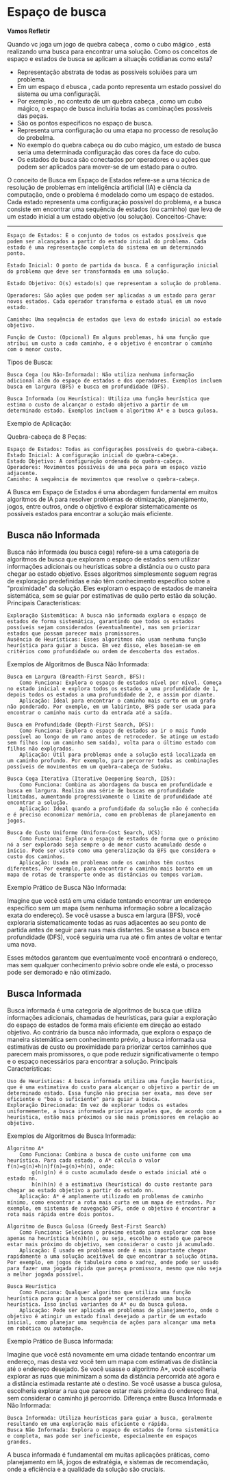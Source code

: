 # Espaço de busca

**Vamos Refletir**

Quando vc joga um jogo de quebra cabeça , como o cubo mágico , está realizando uma busca para encontrar uma solução. Como os conceitos de espaço e estados de busca se aplicam a situaçẽs cotidianas como esta?

* Representação abstrata  de todas as possiveis soluiões para um problema.
* Em um espaço d ebusca , cada ponto representa um estado possivel do sistema ou uma configuraçãi.
* Por exemplo , no contexto de um quebra cabeça , como um cubo mágico, o espaço de busca incluiria todas as combinações possiveis das peças.
* São os pontos especificos no espaço de busca.
* Representa uma configuração ou uma etapa no processo de resolução do probelma. 
* No exemplo do quebra cabeça ou do cubo mágico, um estado de busca seria uma determinada configuração das cores da face do cubo. 
* Os estados de busca são conectados  por operadores o
u ações que podem ser aplicados para mover-se de um estado para o outro. 

O conceito de Busca em Espaço de Estados refere-se a uma técnica de resolução de problemas em inteligência artificial (IA) e ciência da computação, onde o problema é modelado como um espaço de estados. Cada estado representa uma configuração possível do problema, e a busca consiste em encontrar uma sequência de estados (ou caminho) que leva de um estado inicial a um estado objetivo (ou solução).
Conceitos-Chave:

---------
    Espaço de Estados: É o conjunto de todos os estados possíveis que podem ser alcançados a partir do estado inicial do problema. Cada estado é uma representação completa do sistema em um determinado ponto.

    Estado Inicial: O ponto de partida da busca. É a configuração inicial do problema que deve ser transformada em uma solução.

    Estado Objetivo: O(s) estado(s) que representam a solução do problema.

    Operadores: São ações que podem ser aplicadas a um estado para gerar novos estados. Cada operador transforma o estado atual em um novo estado.

    Caminho: Uma sequência de estados que leva do estado inicial ao estado objetivo.

    Função de Custo: (Opcional) Em alguns problemas, há uma função que atribui um custo a cada caminho, e o objetivo é encontrar o caminho com o menor custo.

Tipos de Busca:

    Busca Cega (ou Não-Informada): Não utiliza nenhuma informação adicional além do espaço de estados e dos operadores. Exemplos incluem busca em largura (BFS) e busca em profundidade (DFS).

    Busca Informada (ou Heurística): Utiliza uma função heurística que estima o custo de alcançar o estado objetivo a partir de um determinado estado. Exemplos incluem o algoritmo A* e a busca gulosa.

Exemplo de Aplicação:

Quebra-cabeça de 8 Peças:

    Espaço de Estados: Todas as configurações possíveis do quebra-cabeça.
    Estado Inicial: A configuração inicial do quebra-cabeça.
    Estado Objetivo: A configuração ordenada do quebra-cabeça.
    Operadores: Movimentos possíveis de uma peça para um espaço vazio adjacente.
    Caminho: A sequência de movimentos que resolve o quebra-cabeça.

A Busca em Espaço de Estados é uma abordagem fundamental em muitos algoritmos de IA para resolver problemas de otimização, planejamento, jogos, entre outros, onde o objetivo é explorar sistematicamente os possíveis estados para encontrar a solução mais eficiente.

## Busca não Informada
Busca não informada (ou busca cega) refere-se a uma categoria de algoritmos de busca que exploram o espaço de estados sem utilizar informações adicionais ou heurísticas sobre a distância ou o custo para chegar ao estado objetivo. Esses algoritmos simplesmente seguem regras de exploração predefinidas e não têm conhecimento específico sobre a "proximidade" da solução. Eles exploram o espaço de estados de maneira sistemática, sem se guiar por estimativas de quão perto estão da solução.
Principais Características:

    Exploração Sistemática: A busca não informada explora o espaço de estados de forma sistemática, garantindo que todos os estados possíveis sejam considerados (eventualmente), mas sem priorizar estados que possam parecer mais promissores.
    Ausência de Heurísticas: Esses algoritmos não usam nenhuma função heurística para guiar a busca. Em vez disso, eles baseiam-se em critérios como profundidade ou ordem de descoberta dos estados.

Exemplos de Algoritmos de Busca Não Informada:

    Busca em Largura (Breadth-First Search, BFS):
        Como Funciona: Explora o espaço de estados nível por nível. Começa no estado inicial e explora todos os estados a uma profundidade de 1, depois todos os estados a uma profundidade de 2, e assim por diante.
        Aplicação: Ideal para encontrar o caminho mais curto em um grafo não ponderado. Por exemplo, em um labirinto, BFS pode ser usada para encontrar o caminho mais curto da entrada até a saída.

    Busca em Profundidade (Depth-First Search, DFS):
        Como Funciona: Explora o espaço de estados ao ir o mais fundo possível ao longo de um ramo antes de retroceder. Se atinge um estado sem filhos (ou um caminho sem saída), volta para o último estado com filhos não explorados.
        Aplicação: Útil para problemas onde a solução está localizada em um caminho profundo. Por exemplo, para percorrer todas as combinações possíveis de movimentos em um quebra-cabeça de Sudoku.

    Busca Cega Iterativa (Iterative Deepening Search, IDS):
        Como Funciona: Combina as abordagens da busca em profundidade e busca em largura. Realiza uma série de buscas em profundidade limitadas, aumentando progressivamente o limite de profundidade até encontrar a solução.
        Aplicação: Ideal quando a profundidade da solução não é conhecida e é preciso economizar memória, como em problemas de planejamento em jogos.

    Busca de Custo Uniforme (Uniform-Cost Search, UCS):
        Como Funciona: Explora o espaço de estados de forma que o próximo nó a ser explorado seja sempre o de menor custo acumulado desde o início. Pode ser visto como uma generalização da BFS que considera o custo dos caminhos.
        Aplicação: Usada em problemas onde os caminhos têm custos diferentes. Por exemplo, para encontrar o caminho mais barato em um mapa de rotas de transporte onde as distâncias ou tempos variam.

Exemplo Prático de Busca Não Informada:

Imagine que você está em uma cidade tentando encontrar um endereço específico sem um mapa (sem nenhuma informação sobre a localização exata do endereço). Se você usasse a busca em largura (BFS), você exploraria sistematicamente todas as ruas adjacentes ao seu ponto de partida antes de seguir para ruas mais distantes. Se usasse a busca em profundidade (DFS), você seguiria uma rua até o fim antes de voltar e tentar uma nova.

Esses métodos garantem que eventualmente você encontrará o endereço, mas sem qualquer conhecimento prévio sobre onde ele está, o processo pode ser demorado e não otimizado.


## Busca Informada

Busca informada é uma categoria de algoritmos de busca que utiliza informações adicionais, chamadas de heurísticas, para guiar a exploração do espaço de estados de forma mais eficiente em direção ao estado objetivo. Ao contrário da busca não informada, que explora o espaço de maneira sistemática sem conhecimento prévio, a busca informada usa estimativas de custo ou proximidade para priorizar certos caminhos que parecem mais promissores, o que pode reduzir significativamente o tempo e o espaço necessários para encontrar a solução.
Principais Características:

    Uso de Heurísticas: A busca informada utiliza uma função heurística, que é uma estimativa do custo para alcançar o objetivo a partir de um determinado estado. Essa função não precisa ser exata, mas deve ser eficiente e "boa o suficiente" para guiar a busca.
    Exploração Direcionada: Em vez de explorar todos os estados uniformemente, a busca informada prioriza aqueles que, de acordo com a heurística, estão mais próximos ou são mais promissores em relação ao objetivo.

Exemplos de Algoritmos de Busca Informada:

    Algoritmo A*
        Como Funciona: Combina a busca de custo uniforme com uma heurística. Para cada estado, o A* calcula o valor f(n)=g(n)+h(n)f(n)=g(n)+h(n), onde:
            g(n)g(n) é o custo acumulado desde o estado inicial até o estado nn.
            h(n)h(n) é a estimativa (heurística) do custo restante para chegar ao estado objetivo a partir do estado nn.
        Aplicação: A* é amplamente utilizado em problemas de caminho mínimo, como encontrar a rota mais curta em um mapa de estradas. Por exemplo, em sistemas de navegação GPS, onde o objetivo é encontrar a rota mais rápida entre dois pontos.

    Algoritmo de Busca Gulosa (Greedy Best-First Search)
        Como Funciona: Seleciona o próximo estado para explorar com base apenas na heurística h(n)h(n), ou seja, escolhe o estado que parece estar mais próximo do objetivo, sem considerar o custo já acumulado.
        Aplicação: É usado em problemas onde é mais importante chegar rapidamente a uma solução aceitável do que encontrar a solução ótima. Por exemplo, em jogos de tabuleiro como o xadrez, onde pode ser usado para fazer uma jogada rápida que pareça promissora, mesmo que não seja a melhor jogada possível.

    Busca Heurística
        Como Funciona: Qualquer algoritmo que utiliza uma função heurística para guiar a busca pode ser considerado uma busca heurística. Isso inclui variantes do A* ou da busca gulosa.
        Aplicação: Pode ser aplicada em problemas de planejamento, onde o objetivo é atingir um estado final desejado a partir de um estado inicial, como planejar uma sequência de ações para alcançar uma meta em robótica ou automação.

Exemplo Prático de Busca Informada:

Imagine que você está novamente em uma cidade tentando encontrar um endereço, mas desta vez você tem um mapa com estimativas de distância até o endereço desejado. Se você usasse o algoritmo A*, você escolheria explorar as ruas que minimizam a soma da distância percorrida até agora e a distância estimada restante até o destino. Se você usasse a busca gulosa, escolheria explorar a rua que parece estar mais próxima do endereço final, sem considerar o caminho já percorrido.
Diferença entre Busca Informada e Não Informada:

    Busca Informada: Utiliza heurísticas para guiar a busca, geralmente resultando em uma exploração mais eficiente e rápida.
    Busca Não Informada: Explora o espaço de estados de forma sistemática e completa, mas pode ser ineficiente, especialmente em espaços grandes.

A busca informada é fundamental em muitas aplicações práticas, como planejamento em IA, jogos de estratégia, e sistemas de recomendação, onde a eficiência e a qualidade da solução são cruciais.